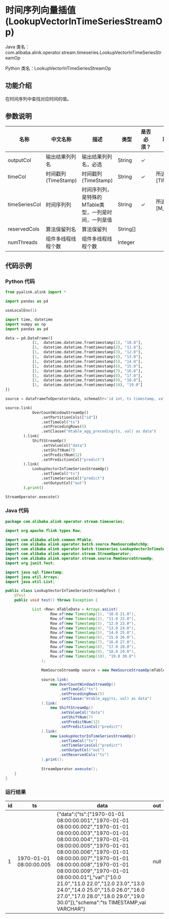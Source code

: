 # 时间序列向量插值 (LookupVectorInTimeSeriesStreamOp)
Java 类名：com.alibaba.alink.operator.stream.timeseries.LookupVectorInTimeSeriesStreamOp

Python 类名：LookupVectorInTimeSeriesStreamOp


## 功能介绍
在时间序列中查找对应时间的值。

## 参数说明

| 名称 | 中文名称 | 描述 | 类型 | 是否必须？ | 取值范围 | 默认值 |
| --- | --- | --- | --- | --- | --- | --- |
| outputCol | 输出结果列列名 | 输出结果列列名，必选 | String | ✓ |  |  |
| timeCol | 时间戳列(TimeStamp) | 时间戳列(TimeStamp) | String | ✓ | 所选列类型为 [TIMESTAMP] |  |
| timeSeriesCol | 时间序列列 | 时间序列列，是特殊的MTable类型，一列是时间，一列是值 | String | ✓ | 所选列类型为 [M_TABLE] |  |
| reservedCols | 算法保留列名 | 算法保留列 | String[] |  |  | null |
| numThreads | 组件多线程线程个数 | 组件多线程线程个数 | Integer |  |  | 1 |

## 代码示例
### Python 代码
```python
from pyalink.alink import *

import pandas as pd

useLocalEnv(1)

import time, datetime
import numpy as np
import pandas as pd

data = pd.DataFrame([
			[1,  datetime.datetime.fromtimestamp(1), "10.0"],
			[1,  datetime.datetime.fromtimestamp(2), "11.0"],
			[1,  datetime.datetime.fromtimestamp(3), "12.0"],
			[1,  datetime.datetime.fromtimestamp(4), "13.0"],
			[1,  datetime.datetime.fromtimestamp(5), "14.0"],
			[1,  datetime.datetime.fromtimestamp(6), "15.0"],
			[1,  datetime.datetime.fromtimestamp(7), "16.0"],
			[1,  datetime.datetime.fromtimestamp(8), "17.0"],
			[1,  datetime.datetime.fromtimestamp(9), "18.0"],
			[1,  datetime.datetime.fromtimestamp(10), "19.0"]
])

source = dataframeToOperator(data, schemaStr='id int, ts timestamp, val string', op_type='stream')

source.link(
			OverCountWindowStreamOp()
				.setPartitionCols(["id"])
				.setTimeCol("ts")
				.setPrecedingRows(5)
				.setClause("mtable_agg_preceding(ts, val) as data")
		).link(
			ShiftStreamOp()
				.setValueCol("data")
				.setShiftNum(7)
				.setPredictNum(12)
				.setPredictionCol("predict")
		).link(
			LookupVectorInTimeSeriesStreamOp()
				.setTimeCol("ts")
				.setTimeSeriesCol("predict")
				.setOutputCol("out")
		).print()

StreamOperator.execute()
```
### Java 代码
```java
package com.alibaba.alink.operator.stream.timeseries;

import org.apache.flink.types.Row;

import com.alibaba.alink.common.MTable;
import com.alibaba.alink.operator.batch.source.MemSourceBatchOp;
import com.alibaba.alink.operator.batch.timeseries.LookupVectorInTimeSeriesBatchOp;
import com.alibaba.alink.operator.stream.StreamOperator;
import com.alibaba.alink.operator.stream.source.MemSourceStreamOp;
import org.junit.Test;

import java.sql.Timestamp;
import java.util.Arrays;
import java.util.List;

public class LookupVectorInTimeSeriesStreamOpTest {
	@Test
	public void test() throws Exception {

			List <Row> mTableData = Arrays.asList(
        			Row.of(new Timestamp(1), "10.0 21.0"),
        			Row.of(new Timestamp(2), "11.0 22.0"),
        			Row.of(new Timestamp(3), "12.0 23.0"),
        			Row.of(new Timestamp(4), "13.0 24.0"),
        			Row.of(new Timestamp(5), "14.0 25.0"),
        			Row.of(new Timestamp(6), "15.0 26.0"),
        			Row.of(new Timestamp(7), "16.0 27.0"),
        			Row.of(new Timestamp(8), "17.0 28.0"),
        			Row.of(new Timestamp(9), "18.0 29.0"),
        			Row.of(new Timestamp(10), "19.0 30.0")
        		);
        
        		MemSourceStreamOp source = new MemSourceStreamOp(mTableData, new String[] {"ts", "val"});
        
        		source.link(
        			new OverCountWindowStreamOp()
        				.setTimeCol("ts")
        				.setPrecedingRows(5)
        				.setClause("mtable_agg(ts, val) as data")
        		).link(
        			new ShiftStreamOp()
        				.setValueCol("data")
        				.setShiftNum(7)
        				.setPredictNum(12)
        				.setPredictionCol("predict")
        		).link(
        			new LookupVectorInTimeSeriesStreamOp()
        				.setTimeCol("ts")
        				.setTimeSeriesCol("predict")
        				.setOutputCol("out")
        				.setReservedCols("ts")
        		).print();
        
        		StreamOperator.execute();
	}
}
```

### 运行结果
id|ts|data|out
---|---|----|---
1|1970-01-01 08:00:00.005|{"data":{"ts":["1970-01-01 08:00:00.001","1970-01-01 08:00:00.002","1970-01-01 08:00:00.003","1970-01-01 08:00:00.004","1970-01-01 08:00:00.005","1970-01-01 08:00:00.006","1970-01-01 08:00:00.007","1970-01-01 08:00:00.008","1970-01-01 08:00:00.009","1970-01-01 08:00:00.01"],"val":["10.0 21.0","11.0 22.0","12.0 23.0","13.0 24.0","14.0 25.0","15.0 26.0","16.0 27.0","17.0 28.0","18.0 29.0","19.0 30.0"]},"schema":"ts TIMESTAMP,val VARCHAR"}|null
